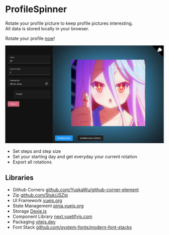 # ProfileSpinner

Rotate your profile picture to keep profile pictures interesting. <br>
All data is stored locally in your browser. <br>

Rotate your profile [now](https://h0rn0chse.github.io/ProfileSpinner/)!

<p align="center">
 <img src="./assets/screenshot.png" title="Editor" />
</p>

- Set steps and step size
- Set your starting day and get everyday your current rotation
- Export all rotations

## Libraries

- Github Corners [github.com/YuskaWu/github-corner-element](https://github.com/YuskaWu/github-corner-element)
- Zip [github.com/Stuk/JSZip](https://github.com/Stuk/jszip)
- UI Framework [vuejs.org](https://vuejs.org/)
- State Management [pinia.vuejs.org](https://pinia.vuejs.org/)
- Storage [Dexie.js](https://dexie.org)
- Component Library [next.vuetifyjs.com](https://next.vuetifyjs.com/en/)
- Packaging [vitejs.dev](https://vitejs.dev/)
- Font Stack [github.com/system-fonts/modern-font-stacks](https://github.com/system-fonts/modern-font-stacks)
